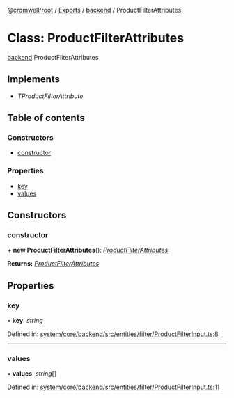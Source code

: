 [@cromwell/root](../README.md) / [Exports](../modules.md) / [backend](../modules/backend.md) / ProductFilterAttributes

# Class: ProductFilterAttributes

[backend](../modules/backend.md).ProductFilterAttributes

## Implements

* *TProductFilterAttribute*

## Table of contents

### Constructors

- [constructor](backend.productfilterattributes.md#constructor)

### Properties

- [key](backend.productfilterattributes.md#key)
- [values](backend.productfilterattributes.md#values)

## Constructors

### constructor

\+ **new ProductFilterAttributes**(): [*ProductFilterAttributes*](backend.productfilterattributes.md)

**Returns:** [*ProductFilterAttributes*](backend.productfilterattributes.md)

## Properties

### key

• **key**: *string*

Defined in: [system/core/backend/src/entities/filter/ProductFilterInput.ts:8](https://github.com/CromwellCMS/Cromwell/blob/b0001b2/system/core/backend/src/entities/filter/ProductFilterInput.ts#L8)

___

### values

• **values**: *string*[]

Defined in: [system/core/backend/src/entities/filter/ProductFilterInput.ts:11](https://github.com/CromwellCMS/Cromwell/blob/b0001b2/system/core/backend/src/entities/filter/ProductFilterInput.ts#L11)
